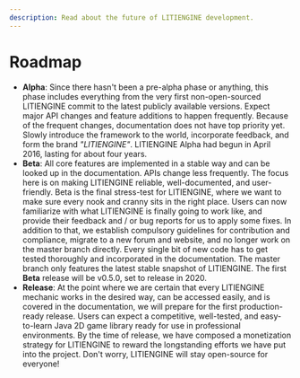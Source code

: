 ```yaml
---
description: Read about the future of LITIENGINE development.
---
```


# Roadmap

* **Alpha**: Since there hasn't been a pre-alpha phase or anything, this phase includes everything from the very first non-open-sourced LITIENGINE commit to the latest publicly available versions. Expect major API changes and feature additions to happen frequently. Because of the frequent changes, documentation does not have top priority yet. Slowly introduce the framework to the world, incorporate feedback, and form the brand _"LITIENGINE"_. LITIENGINE Alpha had begun in April 2016, lasting for about four years.
* **Beta**: All core features are implemented in a stable way and can be looked up in the documentation. APIs change less frequently. The focus here is on making LITIENGINE reliable, well-documented, and user-friendly. Beta is the final stress-test for LITIENGINE, where we want to make sure every nook and cranny sits in the right place. Users can now familiarize with what LITIENGINE is finally going to work like, and provide their feedback and / or bug reports for us to apply some fixes. In addition to that, we establish compulsory guidelines for contribution and compliance, migrate to a new forum and website, and no longer work on the master branch directly. Every single bit of new code has to get tested thoroughly and incorporated in the documentation. The master branch only features the latest stable snapshot of LITIENGINE. The first **Beta** release will be v0.5.0, set to release in 2020.
* **Release**: At the point where we are certain that every LITIENGINE mechanic works in the desired way, can be accessed easily, and is covered in the documentation, we will prepare for the first production-ready release. Users can expect a competitive, well-tested, and easy-to-learn Java 2D game library ready for use in professional environments. By the time of release, we have composed a monetization strategy for LITIENGINE to reward the longstanding efforts we have put into the project. Don't worry, LITIENGINE will stay open-source for everyone!

